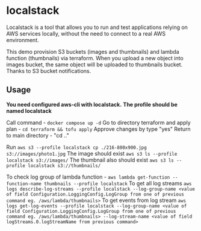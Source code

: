 # localstack

Localstack is a tool that allows you to run and test applications relying on AWS services locally, 
without the need to connect to a real AWS environment.

This demo provision S3 buckets (images and thumbnails) and lambda function (thumbnails)
via terraform. 
When you upload a new object into images bucket, the same object will be uploaded to thumbnails bucket.
Thanks to S3 bucket notifications.

## Usage

**You need configured aws-cli with localstack.**
**The profile should be named localstack**

Call command - `docker compose up -d`
Go to directory terraform and apply plan - `cd terraform && tofu apply`
Approve changes by type "yes"
Return to main directory - "cd .."

Run `aws s3 --profile localstack cp ./216-800x900.jpg s3://images/photo1.jpg`
The image should exist `aws s3 ls --profile localstack s3://images/`
The thumbnail also should exist `aws s3 ls --profile localstack s3://thumbnails/`

To check log group of lambda function - `aws lambda get-function --function-name thumbnails --profile localstack`
To get all log streams `aws logs describe-log-streams --profile localstack --log-group-name <value of field Configuration.LoggingConfig.LogGroup from one of previous command eg. /aws/lambda/thumbnails>`
To get events from log stream `aws logs get-log-events --profile localstack --log-group-name <value of field Configuration.LoggingConfig.LogGroup from one of previous command eg. /aws/lambda/thumbnails> --log-stream-name <value of field logStreams.0.logStreamName from previous command>`
